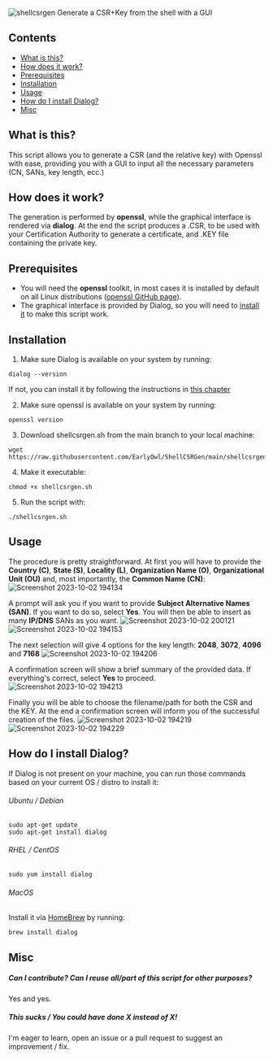 ![shellcsrgen](https://github.com/EarlyOwl/ShellCSRGen/assets/49495410/95770e78-95ad-43b5-bd27-634d998f01db)
Generate a CSR+Key from the shell with a GUI

## Contents
- [What is this?](#what-is-this)
- [How does it work?](#how-does-it-work)
- [Prerequisites](#prerequisites)
- [Installation](#installation)
- [Usage](#usage)
- [How do I install Dialog?](how-do-i-install-dialog)
- [Misc](#misc)

## What is this?
This script allows you to generate a CSR (and the relative key) with Openssl with ease, providing you with a GUI to input all the necessary parameters (CN, SANs, key length, ecc.)

## How does it work?
The generation is performed by **openssl**, while the graphical interface is rendered via **dialog**. At the end the script produces a .CSR, to be used with your Certification Authority to generate a certificate, and .KEY file containing the private key.

## Prerequisites
- You will need the **openssl** toolkit, in most cases it is installed by default on all Linux distributions ([openssl GitHub page](https://github.com/openssl/openssl#download)).
- The graphical interface is provided by Dialog, so you will need to [install it](#how-do-i-install-dialog) to make this script work.

## Installation

1. Make sure Dialog is available on your system by running:
```
dialog --version
```
If not, you can install it by following the instructions in [this chapter](#how-do-i-install-dialog)

2. Make sure openssl is available on your system by running:
```
openssl version
```

3. Download shellcsrgen.sh from the main branch to your local machine:
```
wget https://raw.githubusercontent.com/EarlyOwl/ShellCSRGen/main/shellcsrgen.sh
```
4. Make it executable:
```
chmod +x shellcsrgen.sh
```

5. Run the script with:
```
./shellcsrgen.sh
```

## Usage
The procedure is pretty straightforward. At first you will have to provide the **Country (C)**, **State (S)**, **Locality (L)**, **Organization Name (O)**, **Organizational Unit (OU)** and, most importantly, the **Common Name (CN)**:
![Screenshot 2023-10-02 194134](https://github.com/EarlyOwl/ShellCSRGen/assets/49495410/2c1592b1-7c3e-4386-881e-33d49cfd26c2)

A prompt will ask you if you want to provide **Subject Alternative Names (SAN)**. If you want to do so, select **Yes**. You will then be able to insert as many **IP/DNS** SANs as you want.
![Screenshot 2023-10-02 200121](https://github.com/EarlyOwl/ShellCSRGen/assets/49495410/43c67d46-be44-4747-b8a7-076fab285244)
![Screenshot 2023-10-02 194153](https://github.com/EarlyOwl/ShellCSRGen/assets/49495410/a9a90a79-e4f2-40ac-bbc4-3fd14d90634f)

The next selection will give 4 options for the key length: **2048**, **3072**, **4096** and **7168**
![Screenshot 2023-10-02 194206](https://github.com/EarlyOwl/ShellCSRGen/assets/49495410/60f0d3b7-2253-4a49-902e-d335c72a8e55)

A confirmation screen will show a brief summary of the provided data. If everything's correct, select **Yes** to proceed.
![Screenshot 2023-10-02 194213](https://github.com/EarlyOwl/ShellCSRGen/assets/49495410/2f04feb1-0378-4786-bd75-825148d745dc)

Finally you will be able to choose the filename/path for both the CSR and the KEY. At the end a confirmation screen will inform you of the successful creation of the files.
![Screenshot 2023-10-02 194219](https://github.com/EarlyOwl/ShellCSRGen/assets/49495410/ab950a33-8dbc-4f8d-94b6-cf9497735f61)
![Screenshot 2023-10-02 194229](https://github.com/EarlyOwl/ShellCSRGen/assets/49495410/34bca16f-7de0-481e-a369-d2780da5b2fe)

## How do I install Dialog?
If Dialog is not present on your machine, you can run those commands based on your current OS / distro to install it:

###### Ubuntu / Debian
```
sudo apt-get update
sudo apt-get install dialog
```

###### RHEL / CentOS
```
sudo yum install dialog
```

###### MacOS
Install it via [HomeBrew](https://docs.brew.sh/Installation) by running:
```
brew install dialog
```

## Misc

##### Can I contribute? Can I reuse all/part of this script for other purposes?
Yes and yes.

##### This sucks / You could have done X instead of X!
I'm eager to learn, open an issue or a  pull request to suggest an improvement / fix.

